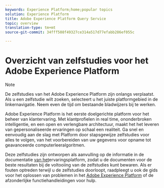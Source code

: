 ```yaml
---
keywords: Experience Platform;home;popular topics
solution: Experience Platform
title: Adobe Experience Platform Query Service
topic: overview
translation-type: tm+mt
source-git-commit: 34fff508f49327ce314a517d77efabb286ef055c

---
```



# Overzicht van zelfstudies voor het Adobe Experience Platform

>[!NOTE]
>De zelfstudies van het Adobe Experience Platform zijn onlangs verplaatst. Als u een zelfstudie wilt zoeken, selecteert u het juiste platformgebied in de linkernavigatie. Neem even de tijd om bestaande bladwijzers bij te werken.

Adobe Experience Platform is het eerste doelgerichte platform voor het beheer van klantervaring. Met klantprofielen in real time, ononderbroken intelligentie, en een open en verlengbare architectuur, maakt het het leveren van gepersonaliseerde ervaringen op schaal een realiteit. Ga snel en eenvoudig aan de slag met Platform door stapsgewijze zelfstudies voor alles te volgen, van het voorbereiden van uw gegevens voor opname tot geavanceerde computerleeralgoritmen.

Deze zelfstudies zijn ontworpen als aanvulling op de informatie in de documentatie [van het](../landing/documentation/overview.md)ervaringsplatform, zodat u de documenten voor de beste resultaten bij de voltooiing van de zelfstudies kunt bewaren. Als er fouten optreden terwijl u de zelfstudies doorloopt, raadpleegt u ook de gids voor het oplossen van problemen in het [Adobe Experience Platform](../landing/troubleshooting.md) of de afzonderlijke functiehandleidingen voor hulp.